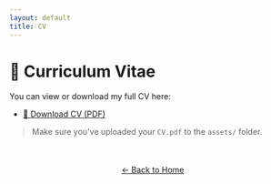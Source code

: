 ```yaml
---
layout: default
title: CV
---
```


# 📄 Curriculum Vitae

You can view or download my full CV here:

- [📄 Download CV (PDF)](assets/cv.pdf)

> Make sure you've uploaded your `CV.pdf` to the `assets/` folder.

<div style="text-align: center; margin-top: 50px;">
  <a href="index.html">← Back to Home</a>
</div>

